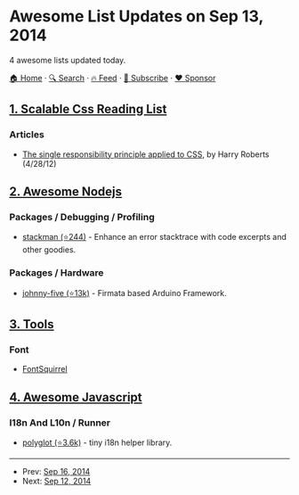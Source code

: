 # Awesome List Updates on Sep 13, 2014

4 awesome lists updated today.

[🏠 Home](/README.md) · [🔍 Search](https://www.trackawesomelist.com/search/) · [🔥 Feed](https://www.trackawesomelist.com/rss.xml) · [📮 Subscribe](https://trackawesomelist.us17.list-manage.com/subscribe?u=d2f0117aa829c83a63ec63c2f&id=36a103854c) · [❤️  Sponsor](https://github.com/sponsors/theowenyoung)



## [1. Scalable Css Reading List](/content/davidtheclark/scalable-css-reading-list/README.md)

### Articles

*   [The single responsibility principle applied to CSS](http://csswizardry.com/2012/04/the-single-responsibility-principle-applied-to-css/), by Harry Roberts (4/28/12)

## [2. Awesome Nodejs](/content/sindresorhus/awesome-nodejs/README.md)

### Packages / Debugging / Profiling

*   [stackman (⭐244)](https://github.com/watson/stackman) - Enhance an error stacktrace with code excerpts and other goodies.

### Packages / Hardware

*   [johnny-five (⭐13k)](https://github.com/rwaldron/johnny-five) - Firmata based Arduino Framework.

## [3. Tools](/content/lvwzhen/tools/README.md)

### Font

*   [FontSquirrel](http://www.fontsquirrel.com/)

## [4. Awesome Javascript](/content/sorrycc/awesome-javascript/README.md)

### I18n And L10n / Runner

*   [polyglot (⭐3.6k)](https://github.com/airbnb/polyglot.js) - tiny i18n helper library.

---

- Prev: [Sep 16, 2014](/content/2014/09/16/README.md)
- Next: [Sep 12, 2014](/content/2014/09/12/README.md)